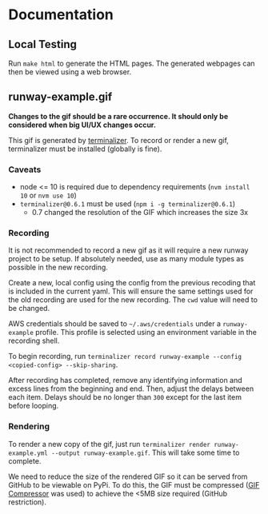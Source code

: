 # Documentation

## Local Testing

Run `make html` to generate the HTML pages.
The generated webpages can then be viewed using a web browser.

## runway-example.gif

**Changes to the gif should be a rare occurrence. It should only be considered when big UI/UX changes occur.**

This gif is generated by [terminalizer](https://github.com/faressoft/terminalizer).
To record or render a new gif, terminalizer must be installed (globally is fine).

### Caveats

- node \<= 10 is required due to dependency requirements (`nvm install 10` or `nvm use 10`)
- `terminalizer@0.6.1` must be used (`npm i -g terminalizer@0.6.1`)
  - 0.7 changed the resolution of the GIF which increases the size 3x

### Recording

It is not recommended to record a new gif as it will require a new runway project to be setup.
If absolutely needed, use as many module types as possible in the new recording.

Create a new, local config using the config from the previous recoding that is included in the current yaml.
This will ensure the same settings used for the old recording are used for the new recording.
The `cwd` value will need to be changed.

AWS credentials should be saved to `~/.aws/credentials` under a `runway-example` profile.
This profile is selected using an environment variable in the recording shell.

To begin recording, run `terminalizer record runway-example --config <copied-config> --skip-sharing`.

After recording has completed, remove any identifying information and excess lines from the beginning and end.
Then, adjust the delays between each item. Delays should be no longer than `300` except for the last item before looping.

### Rendering

To render a new copy of the gif, just run `terminalizer render runway-example.yml --output runway-example.gif`.
This will take some time to complete.

We need to reduce the size of the rendered GIF so it can be served from GitHub to be viewable on PyPi.
To do this, the GIF must be compressed ([GIF Compressor](https://gifcompressor.com/) was used) to achieve the \<5MB size required (GitHub restriction).
